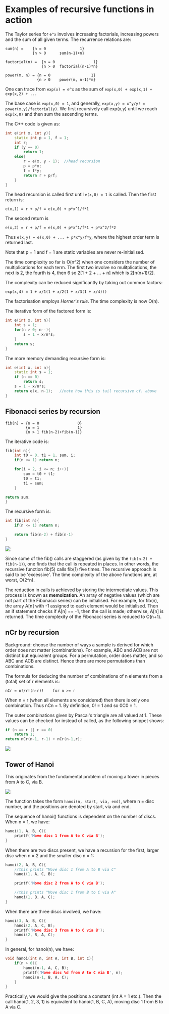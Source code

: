 # Examples of recursive functions in action #

The Taylor series for `e^x` involves increasing factorials, increasing powers and the sum of all given terms. The recurrence relations are:

```
sum(n) =    {n = 0               1}
            {n > 0      sum(n-1)+n}
```

```
factorial(n) =  {n = 0                 1}
                {n > 0  factorial(n-1)*n}
```

```
power(m, n) = {n = 0                  1}
              {n > 0    power(m, n-1)*m}
```

One can trace from `exp(x) = e^x` as the sum of `exp(x,0) + exp(x,1) + exp(x,2) + ...`

The base case is `exp(x,0) = 1`, and generally, `exp(x,y) = x^y/y! = power(x,y)/factorial(y)`. We first recursively call exp(x,y) until we reach `exp(x,0)` and then sum the ascending terms.

The C++ code is given as:

```cpp
int e(int x, int y){
    static int p = 1, f = 1;
    int r;
    if (y == 0)
        return 1;
    else{
        r = e(x, y - 1);  //head recursion
        p = p*x;
        f = f*y;
        return r + p/f;
    }
}
```
The head recursion is called first until `e(x,0) = 1` is called. Then the first return is:

```
e(x,1) = r + p/f = e(x,0) + p*x^1/f*1
```

The second return is

```
e(x,2) = r + p/f = e(x,0) + p*x^1/f*1 + p*x^2/f*2
```

Thus `e(x,y) = e(x,0) + ... + p*x^y/f*y`, where the highest order term is returned last.

Note that p = 1 and f = 1 are static variables are never re-initialised.

The time complexity so far is O(n^2) when one considers the number of multiplications for each term. The first two involve no mulitplications, the next is 2, the fourth is 4, then 6 so 2[1 + 2 + ... + n] which is 2[n(n+1)/2]. 

The complexity can be reduced significantly by taking out common factors:

```
exp(x,4) = 1 + x/1(1 + x/2(1 + x/3(1 + x/4)))
```

The factorisation employs *Horner's rule*. The time complexity is now O(n).

The iterative form of the factored form is:

```cpp
int e(int x, int n){
    int s = 1;
    for(n > 0; n--){
        s = 1 + x/n*s;
    }
    return s;
}
```

The more memory demanding recursive form is:

```cpp
int e(int x, int n){
    static int s = 1;
    if (n == 0)
        return s;
    s = 1 + x/n*s;
    return e(x, n-1);   //note how this is tail recursive cf. above
}
```

## Fibonacci series by recursion ##

```
fib(n) = {n = 0                 0}
         {n = 1                 1}
         {n > 1 fib(n-2)+fib(n-1)}
```

The iterative code is:

```cpp
fib(int n){
    int t0 = 0, t1 = 1, sum, i;
    if(n <= 1) return n;

    for(i = 2, i <= n; i++){
        sum = t0 + t1;
        t0 = t1;
        t1 = sum;
    }

return sum;
}
```

The recursive form is:

```cpp
int fib(int n){
    if(n <= 1) return n;

    return fib(n-2) + fib(n-1)
}
```
![](Fibonacci.svg)

Since some of the fib() calls are staggered (as given by the `fib(n-2) + fib(n-1)`), one finds that the call is repeated in places. In other words, the recursive function fib(5) calls fib(1) five times. The recursive approach is said to be 'excessive'. The time complexity of the above functions are, at worst, O(2^n).

The reduction in calls is achieved by storing the intermediate values. This process is known as **memoization**. An array of negative values (which are not part of the Fibonacci series) can be initialised. For example, for fib(n), the array A[n] with -1 assigned to each element would be initialised. Then an if statement checks if A[n] == -1, then the call is made; otherwise, A[n] is returned. The time complexity of the Fibonacci series is reduced to O(n+1).

## nCr by recursion ##

Background: choose the number of ways a sample is derived for which order does not matter (combinations). For example, ABC and ACB are not distinct but equivalent groups. For a permutation, order does matter, and so ABC and ACB are distinct. Hence there are more permutations than combinations.

The formula for deducing the number of combinations of n elements from a (total) set of r elements is:

```
nCr = n!/r!(n-r)!    for n >= r
```

When n = r (when all elements are considered) then there is only one combination. Thus nCn = 1. By definition, 0! = 1 and so 0C0 = 1.

The outer combinations given by Pascal's triangle are all valued at 1. These values can be checked for instead of called, as the following snippet shows:

```cpp
if (n == r || r == 0)
    return 1;
return nCr(n-1, r-1) + nCr(n-1,r);
```

![](Pascalstriangle.svg)

##  Tower of Hanoi ##

This originates from the fundamental problem of moving a tower in pieces from A to C, via B.

![](Hanoi.svg)

The function takes the form `hanoi(n, start, via, end)`, where n = disc number, and the positions are denoted by start, via and end.

The sequence of hanoi() functions is dependent on the number of discs. When n = 1, we have:

```cpp
hanoi(1, A, B, C){
    printf('Move disc 1 from A to C via B');
}
```

When there are two discs present, we have a recursion for the first, larger disc when n = 2 and the smaller disc n = 1:

```cpp
hanoi(2, A, B, C){
    //this prints "Move disc 1 from A to B via C"
    hanoi(1, A, C, B); 

    printf('Move disc 2 from A to C via B');

    //this prints "Move disc 1 from B to C via A"
    hanoi(1, B, A, C);
}
```

When there are three discs involved, we have:

```cpp
hanoi(3, A, B, C){
    hanoi(2, A, C, B);
    printf('Move disc 3 from A to C via B');
    hanoi(2, B, A, C);
}
```

In general, for hanoi(n), we have:

```cpp
void hanoi(int n, int A, int B, int C){
    if(n > 0){
        hanoi(n-1, A, C, B);
        printf('Move disc %d from A to C via B', n);
        hanoi(n-1, B, A, C);
    }
}
```

Practically, we would give the positions a constant (int A = 1 etc.). Then the call hanoi(1, 2, 3, 1) is equivalent to hanoi(1, B, C, A), moving disc 1 from B to A via C.
